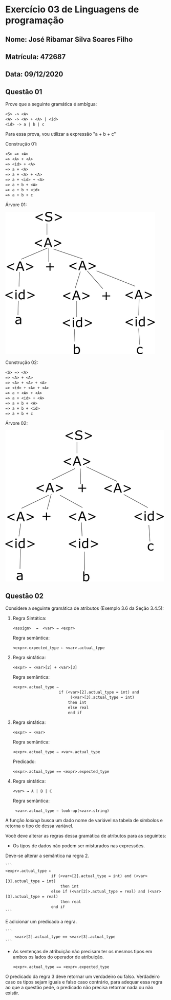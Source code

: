 # Exercício 03 de Linguagens de programação

## Nome: José Ribamar Silva Soares Filho
## Matrícula: 472687

## Data: 09/12/2020

## Questão 01

Prove que a seguinte gramática é ambígua:

```
<S> -> <A>
<A> -> <A> + <A> | <id>
<id> -> a | b | c
```

Para essa prova, vou utilizar a expressão "a + b + c"

Construção 01:
```
<S> => <A>
=> <A> + <A>
=> <id> + <A>
=> a + <A>
=> a + <A> + <A>
=> a + <id> + <A>
=> a + b + <A>
=> a + b + <id>
=> a + b + c
```

Árvore 01:

![arvore01](arvore01.png)

Construção 02:
```
<S> => <A>
=> <A> + <A>
=> <A> + <A> + <A>
=> <id> + <A> + <A>
=> a + <A> + <A>
=> a + <id> + <A>
=> a + b + <A>
=> a + b + <id>
=> a + b + c
```

Árvore 02:

![arvore02](arvore02.png)

## Questão 02

 Considere a seguinte gramática de atributos (Exemplo 3.6  da Seção 3.4.5):

 1. Regra Sintática: 
    ``` 
    <assign>  →  <var> = <expr>
    ```
 
    Regra semântica: 
    ```
    <expr>.expected_type ← <var>.actual_type
    ```  


 2. Regra sintática:
    ``` 
    <expr> → <var>[2] + <var>[3] 
    ```
    
    Regra semântica: 
    ```
    <expr>.actual_type ←
                        if (<var>[2].actual_type = int) and
                             (<var>[3].actual_type = int)
                            then int
                            else real
                            end if
    ``` 

 3. Regra sintática:
    ```
    <expr> → <var> 
    ```
    Regra semântica:
    ```
    <expr>.actual_type ← <var>.actual_type
    ```
    Predicado:
    ```
    <expr>.actual_type == <expr>.expected_type
    ```
 4. Regra sintática:
    ```
    <var> → A | B | C 
    ```
    Regra semântica:
    ```
     <var>.actual_type ← look-up(<var>.string)
    ```

A função _lookup_ busca um dado nome de variável na tabela de símbolos e retorna o tipo de dessa variável.

Você deve alterar as regras dessa gramática de atributos para as seguintes:

* Os tipos de dados não podem ser misturados nas expressões.

Deve-se alterar a semântica na regra 2.

    ```
    <expr>.actual_type ←
                        if (<var>[2].actual_type = int) and (<var>[3].actual_type = int)
                            then int
                        else if (<var[2]>.actual_type = real) and (<var>[3].actual_type = real)
                            then real
                        end if
    ```

E adicionar um predicado a regra.

    ```
        <var>[2].actual_type == <var>[3].actual_type
    ```
* As sentenças de atribuição não precisam ter os mesmos tipos em ambos os lados do operador de atribuição.

    ```
    <expr>.actual_type == <expr>.expected_type
    ```

O predicado da regra 3 deve retornar um verdadeiro ou falso. Verdadeiro caso os tipos sejam iguais e falso caso contrário, para adequar essa regra ao que a questão pede, o predicado não precisa retornar nada ou não existir.